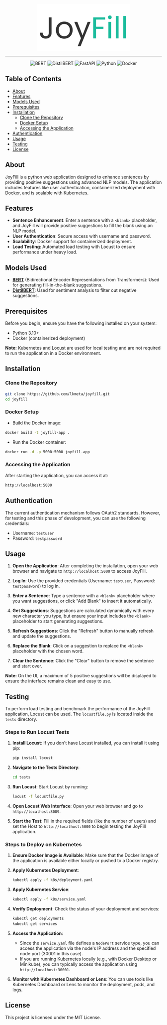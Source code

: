 <div align="center">

<p align="center"> <img src="https://github.com/lkmeta/joyfill/blob/dev/app/static/joyfill.png" width="300px"></p>

<hr class="custom-line">

</div>

<div align="center">
  <p>
    <img src="https://img.shields.io/badge/NLP-BERT-1f425f.svg" alt="BERT">
    <img src="https://img.shields.io/badge/NLP-DistilBERT-1f425f.svg" alt="DistilBERT">
    <img src="https://img.shields.io/badge/FastAPI-1f425f.svg" alt="FastAPI">
    <img src="https://img.shields.io/badge/Python_3.10-1f425f.svg" alt="Python">
    <img src="https://img.shields.io/badge/Docker-1f425f.svg" alt="Docker">
  </p>
</div>


## Table of Contents

- [About](#about)
- [Features](#features)
- [Models Used](#models-used)
- [Prerequisites](#prerequisites)
- [Installation](#installation)
  - [Clone the Repository](#clone-the-repository)
  - [Docker Setup](#docker-setup)
  - [Accessing the Application](#accessing-the-application)
- [Authentication](#authentication)
- [Usage](#usage)
- [Testing](#testing)
- [License](#license)

## About

JoyFill is a python web application designed to enhance sentences by providing positive suggestions using advanced NLP models. The application includes features like user authentication, containerized deployment with Docker, and is scalable with Kubernetes.

## Features

- **Sentence Enhancement**: Enter a sentence with a `<blank>` placeholder, and JoyFill will provide positive suggestions to fill the blank using an NLP model.
- **User Authentication**: Secure access with username and password.
- **Scalability**: Docker support for containerized deployment.
- **Load Testing**: Automated load testing with Locust to ensure performance under heavy load.

## Models Used

- **[BERT](https://huggingface.co/bert-base-uncased)** (Bidirectional Encoder Representations from Transformers): Used for generating fill-in-the-blank suggestions.
- **[DistilBERT](https://huggingface.co/distilbert-base-uncased-finetuned-sst-2-english)**: Used for sentiment analysis to filter out negative suggestions.


## Prerequisites

Before you begin, ensure you have the following installed on your system:

- Python 3.10+
- Docker (containerized deployment)

**Note:**
Kubernetes and Locust are used for local testing and are not required to run the application in a Docker environment.

## Installation

### Clone the Repository

```bash
git clone https://github.com/lkmeta/joyfill.git
cd joyfill
```

### Docker Setup
- Build the Docker image:

```bash
docker build -t joyfill-app .
```
- Run the Docker container:

```bash
docker run -d -p 5000:5000 joyfill-app
```

### Accessing the Application
After starting the application, you can access it at:

```bash
http://localhost:5000
```

## Authentication
The current authentication mechanism follows OAuth2 standards. However, for testing and this phase of development, you can use the following credentials:

- Username: `testuser`
- Password: `testpassword`



## Usage

1. **Open the Application**: After completing the installation, open your web browser and navigate to `http://localhost:5000` to access JoyFill.

2. **Log In**: Use the provided credentials (Username: `testuser`, Password: `testpassword`) to log in.

3. **Enter a Sentence**: Type a sentence with a `<blank>` placeholder where you want suggestions, or click "Add Blank" to insert it automatically.

4. **Get Suggestions**: Suggestions are calculated dynamically with every new character you type, but ensure your input includes the `<blank>` placeholder to start generating suggestions.

5. **Refresh Suggestions**: Click the "Refresh" button to manually refresh and update the suggestions.

6. **Replace the Blank**: Click on a suggestion to replace the `<blank>` placeholder with the chosen word.

7. **Clear the Sentence**: Click the "Clear" button to remove the sentence and start over.

**Note:**
On the UI, a maximum of 5 positive suggestions will be displayed to ensure the interface remains clean and easy to use.


## Testing

To perform load testing and benchmark the performance of the JoyFill application, Locust can be used. The `locustfile.py` is located inside the `tests` directory.

### Steps to Run Locust Tests

1. **Install Locust**: If you don't have Locust installed, you can install it using pip:
    ```bash
    pip install locust
    ```

2. **Navigate to the Tests Directory**: 
    ```bash
    cd tests
    ```

3. **Run Locust**: Start Locust by running:
    ```bash
    locust -f locustfile.py
    ```

4. **Open Locust Web Interface**: Open your web browser and go to `http://localhost:8089`.

5. **Start the Test**: Fill in the required fields (like the number of users) and set the Host to `http://localhost:5000` to begin testing the JoyFill application.


### Steps to Deploy on Kubernetes

1. **Ensure Docker Image is Available**: Make sure that the Docker image of the application is available either locally or pushed to a Docker registry.

2. **Apply Kubernetes Deployment**:
    ```bash
    kubectl apply -f k8s/deployment.yaml
    ```

3. **Apply Kubernetes Service**:
    ```bash
    kubectl apply -f k8s/service.yaml
    ```

4. **Verify Deployment**: Check the status of your deployment and services:
    ```bash
    kubectl get deployments
    kubectl get services
    ```

5. **Access the Application**:
    - Since the `service.yaml` file defines a `NodePort` service type, you can access the application via the node's IP address and the specified node port (30001 in this case).
    - If you are running Kubernetes locally (e.g., with Docker Desktop or Minikube), you can typically access the application using `http://localhost:30001`.

6. **Monitor with Kubernetes Dashboard or Lens**: You can use tools like Kubernetes Dashboard or Lens to monitor the deployment, pods, and logs.


## License
This project is licensed under the MIT License.
